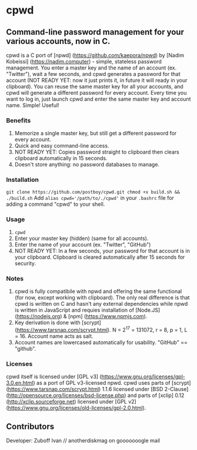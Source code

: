 # cpwd
## Command-line password management for your various accounts, now in C.

cpwd is a C port of [npwd] (https://github.com/kaepora/npwd) by [Nadim Kobeissi] (https://nadim.computer) - simple, stateless password management. You enter a master key and the name of an account (ex. "Twitter"), wait a few seconds, and cpwd generates a password for that account (NOT READY YET: now it just prints it, in future it will ready in your clipboard). You can reuse the same master key for all your accounts, and cpwd will generate a different password for every account. Every time you want to log in, just launch cpwd and enter the same master key and account name. Simple! Useful!

### Benefits
1. Memorize a single master key, but still get a different password for every account.
2. Quick and easy command-line access.
3. NOT READY YET: Copies password straight to clipboard then clears clipboard automatically in 15 seconds.
4. Doesn't store anything: no password databases to manage.

### Installation

`git clone https://github.com/postboy/cpwd.git
chmod +x build.sh && ./build.sh`
Add `alias cpwd='/path/to/./cpwd'` in your `.bashrc` file for adding a command "cpwd" to your shell.

### Usage
1. `cpwd`
2. Enter your master key (hidden) (same for all accounts).
3. Enter the name of your account (ex. "Twitter", "GitHub")
4. NOT READY YET: In a few seconds, your password for that account is in your clipboard. Clipboard is cleared automatically after 15 seconds for security.

### Notes
1. cpwd is fully compatibile with npwd and offering the same functional (for now, except working with clipboard). The only real difference is that cpwd is written on C and hasn't any external dependencies while npwd is written in JavaScript and requies installation of [Node.JS] (https://nodejs.org) & [npm] (https://www.npmjs.com).
2. Key derivation is done with [scrypt] (https://www.tarsnap.com/scrypt.html). N = 2<sup>17</sup> = 131072, r = 8, p = 1, L = 16. Account name acts as salt.
3. Account names are lowercased automatically for usability. "GitHub" == "github".

### Licenses
cpwd itself is licensed under [GPL v3] (https://www.gnu.org/licenses/gpl-3.0.en.html) as a port of GPL v3-licensed npwd. cpwd uses parts of [scrypt] (https://www.tarsnap.com/scrypt.html) 1.1.6 licensed under [BSD 2-Clause] (http://opensource.org/licenses/bsd-license.php) and parts of [xclip] 0.12 (http://xclip.sourceforge.net) licensed under [GPL v2] (https://www.gnu.org/licenses/old-licenses/gpl-2.0.html).

## Contributors
Developer: Zuboff Ivan // anotherdiskmag on gooooooogle mail
